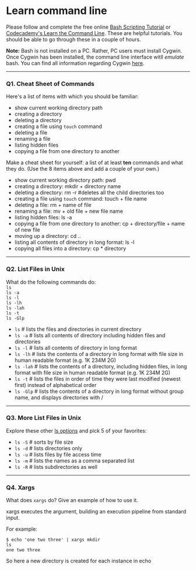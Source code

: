 # Learn command line

Please follow and complete the free online [Bash Scripting Tutorial](https://ryanstutorials.net/bash-scripting-tutorial/) or [Codecademy's Learn the Command Line](https://www.codecademy.com/learn/learn-the-command-line). These are helpful tutorials. You should be able to go through these in a couple of hours.

**Note:** Bash is not installed on a PC. Rather, PC users must install Cygwin. Once Cygwin has been installed, the command line interface witll _emulate_ bash. You can find all information regarding Cygwin [here](https://www.cygwin.com/).

---

### Q1.  Cheat Sheet of Commands  

Here's a list of items with which you should be familiar:  
* show current working directory path
* creating a directory
* deleting a directory
* creating a file using `touch` command
* deleting a file
* renaming a file
* listing hidden files
* copying a file from one directory to another

Make a cheat sheet for yourself: a list of at least **ten** commands and what they do.  (Use the 8 items above and add a couple of your own.)  

* show current working directory path: pwd
* creating a directory: mkdir + directory name
* deleting a directory: rm -r #deletes all the child directories too
* creating a file using `touch` command: touch + file name
* deleting a file: rm + name of file
* renaming a file: mv + old file + new file name
* listing hidden files: ls -a
* copying a file from one directory to another: cp + directory/file + name of new file
* moving up a directory: cd ..
* listing all contents of directory in long format: ls -l
* copying all files into a directory: cp * directory 

---

### Q2.  List Files in Unix   

What do the following commands do:  
`ls`  
`ls -a`  
`ls -l`  
`ls -lh`  
`ls -lah`  
`ls -t`  
`ls -Glp`  

* `ls` # lists the files and directories in current directory
* `ls -a`  # lists all contents of directory including hidden files and directories
* `ls -l`  # lists all contents of directory in long format
* `ls -lh` # lists the contents of a directory in long format with file size in human readable format (e.g. 1K 234M 2G)
* `ls -lah` # lists the contents of a directory, including hidden files, in long format with file size in human readable format (e.g. 1K 234M 2G)
* `ls -t`  # lists the files in order of time they were last modified (newest first) instead of alphabetical order
* `ls -Glp` # lists the contents of a directory in long format without group name, and displays directories with /  

---

### Q3.  More List Files in Unix  

Explore these other [ls options](http://www.techonthenet.com/unix/basic/ls.php) and pick 5 of your favorites:

* `ls -S` # sorts by file size
* `ls -d` # lists directories only
* `ls -u` # lists files by file access time
* `ls -m` # lists the names as a comma separated list
* `ls -R` # lists subdirectories as well

---

### Q4.  Xargs   

What does `xargs` do? Give an example of how to use it.

xargs executes the argument, building an execution pipeline from standard input. 

For example:
```
$ echo 'one two three' | xargs mkdir 
ls
one two three
```
So here a new directory is created for each instance in echo
 

